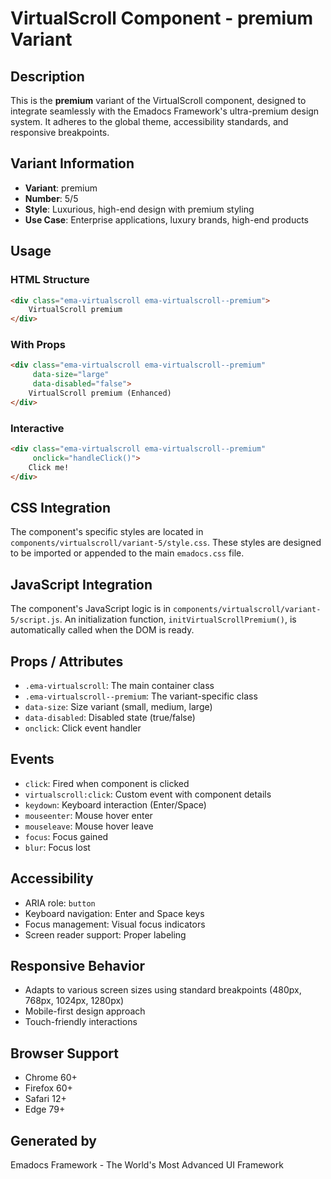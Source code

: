 # VirtualScroll Component - premium Variant

## Description
This is the **premium** variant of the VirtualScroll component, designed to integrate seamlessly with the Emadocs Framework's ultra-premium design system. It adheres to the global theme, accessibility standards, and responsive breakpoints.

## Variant Information
- **Variant**: premium
- **Number**: 5/5
- **Style**: Luxurious, high-end design with premium styling
- **Use Case**: Enterprise applications, luxury brands, high-end products

## Usage

### HTML Structure
```html
<div class="ema-virtualscroll ema-virtualscroll--premium">
    VirtualScroll premium
</div>
```

### With Props
```html
<div class="ema-virtualscroll ema-virtualscroll--premium" 
     data-size="large" 
     data-disabled="false">
    VirtualScroll premium (Enhanced)
</div>
```

### Interactive
```html
<div class="ema-virtualscroll ema-virtualscroll--premium" 
     onclick="handleClick()">
    Click me!
</div>
```

## CSS Integration
The component's specific styles are located in `components/virtualscroll/variant-5/style.css`. These styles are designed to be imported or appended to the main `emadocs.css` file.

## JavaScript Integration
The component's JavaScript logic is in `components/virtualscroll/variant-5/script.js`. An initialization function, `initVirtualScrollPremium()`, is automatically called when the DOM is ready.

## Props / Attributes
- `.ema-virtualscroll`: The main container class
- `.ema-virtualscroll--premium`: The variant-specific class
- `data-size`: Size variant (small, medium, large)
- `data-disabled`: Disabled state (true/false)
- `onclick`: Click event handler

## Events
- `click`: Fired when component is clicked
- `virtualscroll:click`: Custom event with component details
- `keydown`: Keyboard interaction (Enter/Space)
- `mouseenter`: Mouse hover enter
- `mouseleave`: Mouse hover leave
- `focus`: Focus gained
- `blur`: Focus lost

## Accessibility
- ARIA role: `button`
- Keyboard navigation: Enter and Space keys
- Focus management: Visual focus indicators
- Screen reader support: Proper labeling

## Responsive Behavior
- Adapts to various screen sizes using standard breakpoints (480px, 768px, 1024px, 1280px)
- Mobile-first design approach
- Touch-friendly interactions

## Browser Support
- Chrome 60+
- Firefox 60+
- Safari 12+
- Edge 79+

## Generated by
Emadocs Framework - The World's Most Advanced UI Framework

